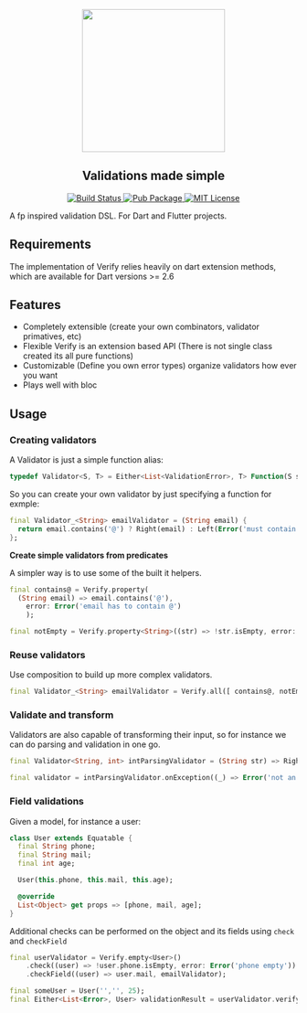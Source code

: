 <p align="center">
<img src="https://github.com/DanielCardonaRojas/verify/raw/master/verify_logo.png" height="250px">
</p>

<h2 align="center">
  Validations made simple
</h2>

<p align="center">
<a href="https://travis-ci.org/github/DanielCardonaRojas/verify">
<img alt="Build Status" src="https://travis-ci.org/DanielCardonaRojas/verify.svg?branch=master">
</a>
 <a href="https://pub.dartlang.org/packages/verify">
    <img alt="Pub Package" src="https://img.shields.io/pub/v/verify.svg">
  </a>

   <a href="https://opensource.org/licenses/MIT">
    <img alt="MIT License" src="https://img.shields.io/badge/License-MIT-blue.svg">
  </a>
</p>

A fp inspired validation DSL. For Dart and Flutter projects.

## Requirements

The implementation of Verify relies heavily on dart extension methods, which are available
for Dart versions >= 2.6

## Features

- Completely extensible (create your own combinators, validator primatives, etc)
- Flexible Verify is an extension based API (There is not single class created its all pure functions)
- Customizable (Define you own error types) organize validators how ever you want
- Plays well with bloc

## Usage

### Creating validators

A Validator is just a simple function alias: 

```dart
typedef Validator<S, T> = Either<List<ValidationError>, T> Function(S subject);
```

So you can create your own validator by just specifying a function for exmple: 

```dart
final Validator_<String> emailValidator = (String email) {
  return email.contains('@') ? Right(email) : Left(Error('must contain @'))
}; 
```

**Create simple validators from predicates**

A simpler way is to use some of the built it helpers.

```dart
final contains@ = Verify.property(
  (String email) => email.contains('@'),
    error: Error('email has to contain @')
    );

final notEmpty = Verify.property<String>((str) => !str.isEmpty, error: Error('field required'));
```

### Reuse validators

Use composition to build up more complex validators.

```dart
final Validator_<String> emailValidator = Verify.all([ contains@, notEmpty ])
```

### Validate and transform

Validators are also capable of transforming their input, so for instance we can do
parsing and validation in one go.

```dart
final Validator<String, int> intParsingValidator = (String str) => Right(int.parse(str));

final validator = intParsingValidator.onException((_) => Error('not an integer'));
```

### Field validations

Given a model, for instance a user:

```dart
class User extends Equatable {
  final String phone;
  final String mail;
  final int age;

  User(this.phone, this.mail, this.age);

  @override
  List<Object> get props => [phone, mail, age];
}
```

Additional checks can be performed on the object and its fields using `check` and `checkField`

```dart
final userValidator = Verify.empty<User>()
    .check((user) => !user.phone.isEmpty, error: Error('phone empty'))
    .checkField((user) => user.mail, emailValidator);

final someUser = User('','', 25);
final Either<List<Error>, User> validationResult = userValidator.verify(someUser);
```
